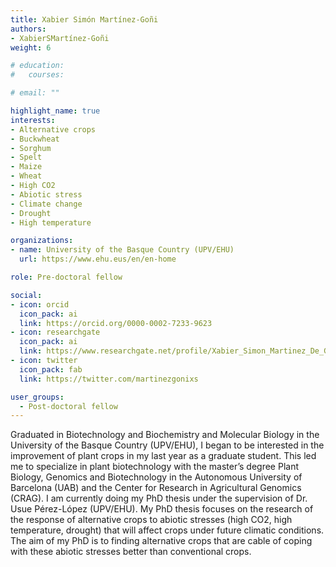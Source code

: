 ```yaml
---
title: Xabier Simón Martínez-Goñi
authors:
- XabierSMartínez-Goñi
weight: 6

# education:
#   courses:

# email: ""

highlight_name: true
interests:
- Alternative crops
- Buckwheat
- Sorghum
- Spelt
- Maize
- Wheat
- High CO2
- Abiotic stress
- Climate change
- Drought
- High temperature

organizations:
- name: University of the Basque Country (UPV/EHU)
  url: https://www.ehu.eus/en/en-home

role: Pre-doctoral fellow

social:
- icon: orcid
  icon_pack: ai
  link: https://orcid.org/0000-0002-7233-9623
- icon: researchgate
  icon_pack: ai
  link: https://www.researchgate.net/profile/Xabier_Simon_Martinez_De_Goni
- icon: twitter
  icon_pack: fab
  link: https://twitter.com/martinezgonixs

user_groups: 
  - Post-doctoral fellow
---
```


Graduated in Biotechnology and Biochemistry and Molecular Biology in the University of the Basque Country (UPV/EHU), I began to be interested in the improvement of plant crops in my last year as a graduate student. This led me to specialize in plant biotechnology with the master’s degree Plant Biology, Genomics and Biotechnology in the Autonomous University of Barcelona (UAB) and the Center for Research in Agricultural Genomics (CRAG). I am currently doing my PhD thesis under the supervision of Dr. Usue Pérez-López (UPV/EHU). My PhD thesis focuses on the research of the response of alternative crops to abiotic stresses (high CO2, high temperature, drought) that will affect crops under future climatic conditions. The aim of my PhD is to finding alternative crops that are cable of coping with these abiotic stresses better than conventional crops.
